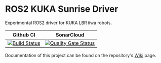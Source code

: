 # ROS2 KUKA Sunrise Driver

Experimental ROS2 driver for KUKA LBR iiwa robots.


Github CI | SonarCloud
------------| ---------------
[![Build Status](https://github.com/kroshu/ros2_kuka_sunrise/workflows/CI/badge.svg?branch=master)](https://github.com/kroshu/ros2_kuka_sunrise/actions) | [![Quality Gate Status](https://sonarcloud.io/api/project_badges/measure?project=kroshu_ros2_kuka_sunrise&metric=alert_status)](https://sonarcloud.io/dashboard?id=kroshu_ros2_kuka_sunrise)

Documentation of this project can be found on the repository's [Wiki](https://github.com/kroshu/ros2_kuka_sunrise/wiki) page.
